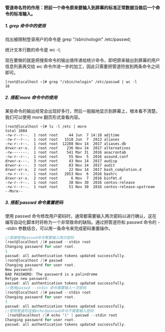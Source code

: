 #### 管道命名符的作用：把前一个命令原来要输入到屏幕的标准正常数据当做后一个命令的标准输入。
##### 1. grep 命令中的使用


找出被限制登录用户的命令是 grep "/sbin/nologin"  /etc/passwd;

统计文本行数的命令是 wc -l;

现在要做的就是把搜索命令的输出值传递给统计命令，即吧原来输出到屏幕的用户信息列表再交给 wc 命令作进一步的加工，因此只需要把管道符放到两条命令之间即可。

```
[root@localhost ~]# grep "/sbin/nologin" /etc/passwd | wc -l
16
```

##### 2. 搭配 more 命令中的使用

某些命令的输出经常会出现好多行，然后一股脑地显示到屏幕上，根本看不清楚。我们可以使用 more 翻页形式查看内容。

```
[root@localhost ~]# ls -l /etc | more
total 1084
-rw-r--r--.  1 root root     44 Jun  7 14:18 adjtime
-rw-r--r--.  1 root root   1518 Jun  7  2013 aliases
-rw-r--r--.  1 root root  12288 Nov 14  2017 aliases.db
drwxr-xr-x.  2 root root    236 Nov 14  2017 alternatives
-rw-------.  1 root root    541 Mar 31  2016 anacrontab
-rw-r--r--.  1 root root     55 Nov  5  2016 asound.conf
drwxr-x---.  3 root root     43 Nov 14  2017 audisp
drwxr-x---.  3 root root     83 Nov 14  2017 audit
drwxr-xr-x.  2 root root     22 Nov 14  2017 bash_completion.d
-rw-r--r--.  1 root root   2853 Nov  6  2016 bashrc
drwxr-xr-x.  2 root root      6 Nov  7  2016 binfmt.d
-rw-r--r--.  1 root root     38 Nov 30  2016 centos-release
-rw-r--r--.  1 root root     51 Nov 30  2016 centos-release-upstream
--More--
```

##### 3. 搭配 passwd  命令重置密码

使用 passwd 命令修改用户密码时，通常都需要输入两次密码以进行确认，这在编写自动化脚本时将称为一个非常致命的缺陷。通过把管道符和 passwd 命令的 --stdin 参数结合，可以用一条命令来完成密码重置操作。

```c
//直接使用passwd命令需要输入两次密码
[root@localhost /]# passwd --stdin root
Changing password for user root.
1
passwd: all authentication tokens updated successfully.
[root@localhost /]# passwd
Changing password for user root.
New password:
BAD PASSWORD: The password is a palindrome
Retype new password:
passwd: all authentication tokens updated successfully.
//使用passwd --stdin 命令需要输入一次密码
[root@localhost /]# passwd --stdin root
Changing password for user root.
1
passwd: all authentication tokens updated successfully.
//使用管道符连接echo与passwd命令不需要输入密码
 [root@localhost /]# echo "1" | passwd --stdin root
Changing password for user root.
passwd: all authentication tokens updated successfully.   
```

